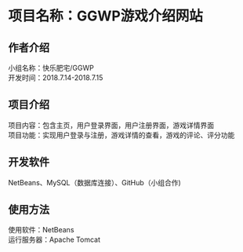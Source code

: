 # 项目名称：GGWP游戏介绍网站
## 作者介绍
小组名称：快乐肥宅/GGWP  
开发时间：2018.7.14-2018.7.15
## 项目介绍
项目内容：包含主页，用户登录界面，用户注册界面，游戏详情界面  
项目功能：实现用户登录与注册，游戏详情的查看，游戏的评论、评分功能
## 开发软件
NetBeans、MySQL（数据库连接）、GitHub（小组合作)  
## 使用方法
使用软件：NetBeans  
运行服务器：Apache Tomcat  
